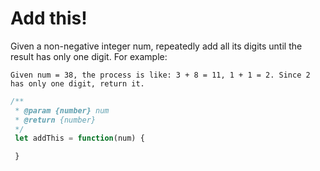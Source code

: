 # Add this!

Given a non-negative integer num, repeatedly add all its digits until the result has only one digit.
For example:

```
Given num = 38, the process is like: 3 + 8 = 11, 1 + 1 = 2. Since 2 has only one digit, return it.
```

```js
/**
 * @param {number} num
 * @return {number}
 */
 let addThis = function(num) {

 }
```

